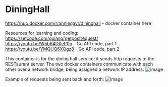 # DiningHall
https://hub.docker.com/r/anniegavr/dininghall - docker container here

Resources for learning and coding: https://zetcode.com/golang/getpostrequest/
https://youtu.be/W5b64DXeP0o - Go API code, part 1 
https://youtu.be/YMQUQ6XQgz8 - Go API code, part 2

This container is for the dining hall service; it sends http requests to the RESTaurant server.
The two docker containers communicate with each other over a network bridge, being assigned a network IP address.
![image](https://user-images.githubusercontent.com/56108881/134954813-21dfe11f-8630-4eb1-b472-74d8dfee1020.png)

Example of requests being sent back and forth:
![image](https://user-images.githubusercontent.com/56108881/134955815-1518d10e-50b2-4e29-9dae-3ed2d2617fdd.png)
